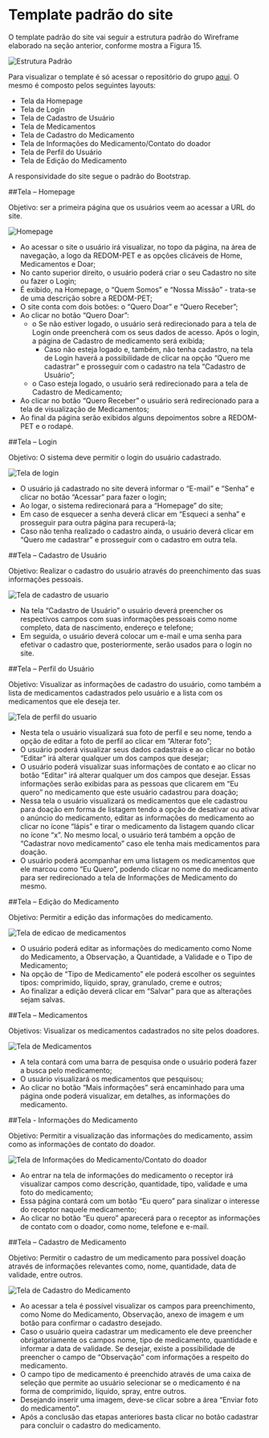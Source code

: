 # Template padrão do site

O template padrão do site vai seguir a estrutura padrão do Wireframe elaborado na seção anterior, conforme mostra a Figura 15.

![Estrutura Padrão](img/figura15-estruturapadrao.png)

Para visualizar o template é só acessar o repositório do grupo [aqui](https://github.com/ICEI-PUC-Minas-PMV-ADS/REDOM-PET). O mesmo é composto pelos seguintes layouts:  

- Tela da Homepage 
- Tela de Login 
- Tela de Cadastro de Usuário 
- Tela de Medicamentos  
- Tela de Cadastro do Medicamento 
- Tela de Informações do Medicamento/Contato do doador
- Tela de Perfil do Usuário 
- Tela de Edição do Medicamento 

A responsividade do site segue o padrão do Bootstrap.
  
##Tela – Homepage
 
Objetivo: ser a primeira página que os usuários veem ao acessar a URL do site. 

![Homepage](img/figura16-homepage.png)

- Ao acessar o site o usuário irá visualizar, no topo da página, na área de navegação, a logo da REDOM-PET e as opções clicáveis de Home, Medicamentos e Doar;  
- No canto superior direito, o usuário poderá criar o seu Cadastro no site ou fazer o Login; 
- É exibido, na Homepage, o “Quem Somos” e “Nossa Missão” - trata-se de uma descrição sobre a REDOM-PET; 
- O site conta com dois botões: o “Quero Doar” e “Quero Receber”; 
- Ao clicar no botão “Quero Doar”: 
    - o	Se não estiver logado, o usuário será redirecionado para a tela de Login onde preencherá com os seus dados de acesso. Após o login, a página de Cadastro de medicamento será exibida; 
        - Caso não esteja logado e, também, não tenha cadastro, na tela de Login haverá a possibilidade de clicar na opção “Quero me cadastrar” e prosseguir com o cadastro na tela “Cadastro de Usuário”; 
    - o	Caso esteja logado, o usuário será redirecionado para a tela de Cadastro de Medicamento; 
- Ao clicar no botão “Quero Receber” o usuário será redirecionado para a tela de visualização de Medicamentos; 
- Ao final da página serão exibidos alguns depoimentos sobre a REDOM-PET e o rodapé. 

##Tela – Login 
 
Objetivo: O sistema deve permitir o login do usuário cadastrado. 

![Tela de login](img/figura17-teladelogin.png)

- O usuário já cadastrado no site deverá informar o “E-mail” e “Senha” e clicar no botão “Acessar” para fazer o login; 
- Ao logar, o sistema redirecionará para a “Homepage” do site; 
- Em caso de esquecer a senha deverá clicar em “Esqueci a senha” e prosseguir para outra página para recuperá-la; 
- Caso não tenha realizado o cadastro ainda, o usuário deverá clicar em “Quero me cadastrar” e prosseguir com o cadastro em outra tela.

##Tela – Cadastro de Usuário 

Objetivo: Realizar o cadastro do usuário através do preenchimento das suas informações pessoais.  

![Tela de cadastro de usuario](img/figura18-teladecadastrodeusuario.png)

- Na tela “Cadastro de Usuário” o usuário deverá preencher os respectivos campos com suas informações pessoais como nome completo, data de nascimento, endereço e telefone; 
- Em seguida, o usuário deverá colocar um e-mail e uma senha para efetivar o cadastro que, posteriormente, serão usados para o login no site.

##Tela – Perfil do Usuário 

Objetivo: Visualizar as informações de cadastro do usuário, como também a lista de medicamentos cadastrados pelo usuário e a lista com os medicamentos que ele deseja ter. 

![Tela de perfil do usuario](img/figura19-teladeperfildeusuario.png)

- Nesta tela o usuário visualizará sua foto de perfil e seu nome, tendo a opção de editar a foto de perfil ao clicar em “Alterar foto”; 
- O usuário poderá visualizar seus dados cadastrais e ao clicar no botão “Editar” irá alterar qualquer um dos campos que desejar; 
- O usuário poderá visualizar suas informações de contato e ao clicar no botão “Editar” irá alterar qualquer um dos campos que desejar. Essas informações serão exibidas para as pessoas que clicarem em “Eu quero” no medicamento que este usuário cadastrou para doação; 
- Nessa tela o usuário visualizará os medicamentos que ele cadastrou para doação em forma de listagem tendo a opção de desativar ou ativar o anúncio do medicamento, editar as informações do medicamento ao clicar no ícone “lápis” e tirar o medicamento da listagem quando clicar no ícone “x”. No mesmo local, o usuário terá também a opção de “Cadastrar novo medicamento” caso ele tenha mais medicamentos para doação. 
- O usuário poderá acompanhar em uma listagem os medicamentos que ele marcou como “Eu Quero”, podendo clicar no nome do medicamento para ser redirecionado a tela de Informações de Medicamento do mesmo. 
 
##Tela – Edição do Medicamento 

Objetivo: Permitir a edição das informações do medicamento. 

![Tela de edicao de medicamentos](img/figura20-teladeedicaodomedicamento.png)

- O usuário poderá editar as informações do medicamento como Nome do Medicamento, a Observação, a Quantidade, a Validade e o Tipo de Medicamento; 
- Na opção de “Tipo de Medicamento” ele poderá escolher os seguintes tipos: comprimido, líquido, spray, granulado, creme e outros; 
- Ao finalizar a edição deverá clicar em “Salvar” para que as alterações sejam salvas. 
 
##Tela – Medicamentos 

Objetivos: Visualizar os medicamentos cadastrados no site pelos doadores.  

![Tela de Medicamentos](img/figura21-telademedicamentos.png)

- A tela contará com uma barra de pesquisa onde o usuário poderá fazer a busca pelo medicamento; 
- O usuário visualizará os medicamentos que pesquisou; 
- Ao clicar no botão “Mais informações” será encaminhado para uma página onde poderá visualizar, em detalhes, as informações do medicamento. 
 
##Tela - Informações do Medicamento 
 
Objetivo: Permitir a visualização das informações do medicamento, assim como as informações de contato do doador. 

![Tela de Informações do Medicamento/Contato do doador](img/figura22-teladeinformacoesdemedicamento-contatodoador.png)

- Ao entrar na tela de informações do medicamento o receptor irá visualizar campos como descrição, quantidade, tipo, validade e uma foto do medicamento; 
- Essa página contará com um botão “Eu quero” para sinalizar o interesse do receptor naquele medicamento; 
- Ao clicar no botão “Eu quero” aparecerá para o receptor as informações de contato com o doador, como nome, telefone e e-mail. 
 
##Tela – Cadastro de Medicamento 

Objetivo: Permitir o cadastro de um medicamento para possível doação através de informações relevantes como, nome, quantidade, data de validade, entre outros.  

![Tela de Cadastro do Medicamento](img/figura23-teladecadastrodomedicamento.png)

- Ao acessar a tela é possível visualizar os campos para preenchimento, como Nome do Medicamento, Observação, anexo de imagem e um botão para confirmar o cadastro desejado. 
- Caso o usuário queira cadastrar um medicamento ele deve preencher obrigatoriamente os campos nome, tipo de medicamento, quantidade e informar a data de validade. Se desejar, existe a possibilidade de preencher o campo de “Observação” com informações a respeito do medicamento.  
- O campo tipo de medicamento é preenchido através de uma caixa de seleção que permite ao usuário selecionar se o medicamento é na forma de comprimido, líquido, spray, entre outros. 
- Desejando inserir uma imagem, deve-se clicar sobre a área “Enviar foto do medicamento”. 
- Após a conclusão das etapas anteriores basta clicar no botão cadastrar para concluir o cadastro do medicamento.










